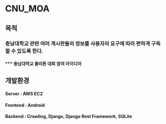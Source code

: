 # CNU_MOA
## 목적
### 충남대학교 관련 여러 게시판들의 정보를 사용자의 요구에 따라 편하게 구독할 수 있도록 한다.
#### *** 충남대학교 콜라톤 대회 참여 아이디어
###  
## 개발환경
#### Server : AWS EC2
#### Frontend : Android
#### Backend : Crawling, Django, Django Rest Framework, SQLite
